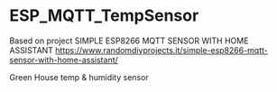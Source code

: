 # ESP_MQTT_TempSensor

Based on project SIMPLE ESP8266 MQTT SENSOR WITH HOME ASSISTANT
https://www.randomdiyprojects.it/simple-esp8266-mqtt-sensor-with-home-assistant/


Green House temp & humidity sensor
